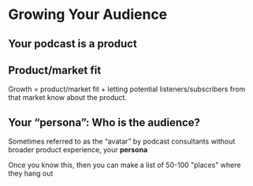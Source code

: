 # Growing Your Audience

## Your podcast is a product



## Product/market fit

Growth = product/market fit + letting potential listeners/subscribers from that market know about the product.

## Your “persona”: Who is the audience?

Sometimes referred to as the “avatar” by podcast consultants without broader product experience, your **persona** 

Once you know this, then you can make a list of 50-100 "places" where they hang out

